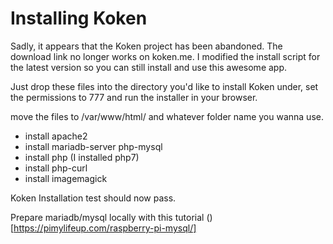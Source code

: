 # Installing Koken

Sadly, it appears that the Koken project has been abandoned. The download link no longer works on koken.me. I modified the install script for the latest version so you can still install and use this awesome app.

Just drop these files into the directory you'd like to install Koken under, set the permissions to 777 and run the installer in your browser.

move the files to /var/www/html/ and whatever folder name you wanna use.

- install apache2
- install mariadb-server php-mysql
- install php (I installed php7)
- install php-curl
- install imagemagick

Koken Installation test should now pass.

Prepare mariadb/mysql locally with this tutorial ()[https://pimylifeup.com/raspberry-pi-mysql/]
